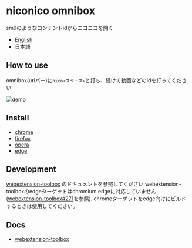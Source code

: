 # niconico omnibox

sm9のようなコンテントidからニコニコを開く

- [English](README.en.md)
- [日本語](README.md)

## How to use

omnibox(urlバー)に`nico<スペース>`と打ち、続けて動画などのidを打ってください

![demo](niconico-omnibox-demo.png)

## Install

- [chrome](https://chrome.google.com/webstore/detail/nblkbnnlnleeehkaigljiodjjgdeicki/)
- [firefox](https://addons.mozilla.org/ja/firefox/addon/niconico-omnibox/)
- [opera](https://addons.opera.com/ja/extensions/details/niconico-omnibox/)
- [edge](https://microsoftedge.microsoft.com/addons/detail/pepmljndnfaikadencapehmehmijbich/)

## Development

[webextension-toolbox] のドキュメントを参照してください
webextension-toolboxのedgeターゲットはchromium edgeに対応していません ([webextension-toolbox#271]を参照).
chromeターゲットをedge向けにビルドするときは使用してください。

## Docs

* [webextension-toolbox]

[webextension-toolbox]: https://github.com/HaNdTriX/webextension-toolbox
[webextension-toolbox#271]: https://github.com/webextension-toolbox/webextension-toolbox/issues/271
